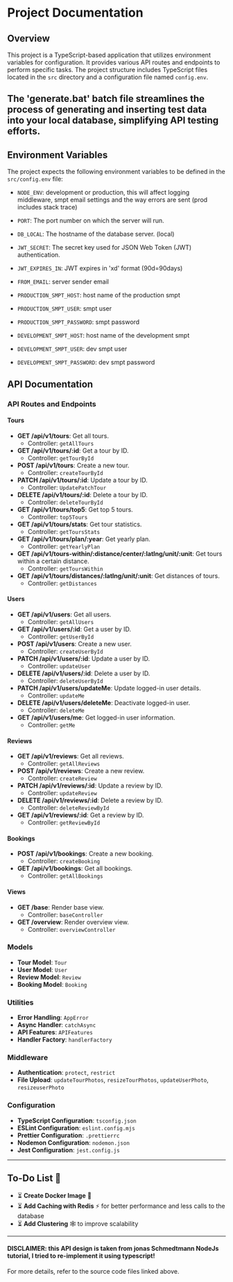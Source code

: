 # Project Documentation

## Overview
This project is a TypeScript-based application that utilizes environment variables for configuration. It provides various API routes and endpoints to perform specific tasks. The project structure includes TypeScript files located in the `src` directory and a configuration file named `config.env`.

## The 'generate.bat' batch file streamlines the process of generating and inserting test data into your local database, simplifying API testing efforts.

## Environment Variables
The project expects the following environment variables to be defined in the `src/config.env` file:

- `NODE_ENV`: development or production, this will affect logging middleware, smpt email settings and the way errors are sent (prod includes stack trace)
- `PORT`: The port number on which the server will run.
- `DB_LOCAL`: The hostname of the database server. (local)
- `JWT_SECRET`: The secret key used for JSON Web Token (JWT) authentication.
- `JWT_EXPIRES_IN`: JWT expires in 'xd' format (90d=90days)
- `FROM_EMAIL`: server sender email

- `PRODUCTION_SMPT_HOST`: host name of the production smpt
- `PRODUCTION_SMPT_USER`: smpt user
- `PRODUCTION_SMPT_PASSWORD`: smpt password

- `DEVELOPMENT_SMPT_HOST`: host name of the development smpt
- `DEVELOPMENT_SMPT_USER`: dev smpt user
- `DEVELOPMENT_SMPT_PASSWORD`: dev smpt password

## API Documentation


### API Routes and Endpoints

#### Tours
- **GET /api/v1/tours**: Get all tours.
  - Controller: `getAllTours`
- **GET /api/v1/tours/:id**: Get a tour by ID.
  - Controller: `getTourById`
- **POST /api/v1/tours**: Create a new tour.
  - Controller: `createTourById`
- **PATCH /api/v1/tours/:id**: Update a tour by ID.
  - Controller: `UpdatePatchTour`
- **DELETE /api/v1/tours/:id**: Delete a tour by ID.
  - Controller: `deleteTourById`
- **GET /api/v1/tours/top5**: Get top 5 tours.
  - Controller: `top5Tours`
- **GET /api/v1/tours/stats**: Get tour statistics.
  - Controller: `getToursStats`
- **GET /api/v1/tours/plan/:year**: Get yearly plan.
  - Controller: `getYearlyPlan`
- **GET /api/v1/tours-within/:distance/center/:latlng/unit/:unit**: Get tours within a certain distance.
  - Controller: `getToursWithin`
- **GET /api/v1/tours/distances/:latlng/unit/:unit**: Get distances of tours.
  - Controller: `getDistances`

#### Users
- **GET /api/v1/users**: Get all users.
  - Controller: `getAllUsers`
- **GET /api/v1/users/:id**: Get a user by ID.
  - Controller: `getUserById`
- **POST /api/v1/users**: Create a new user.
  - Controller: `createUserById`
- **PATCH /api/v1/users/:id**: Update a user by ID.
  - Controller: `updateUser`
- **DELETE /api/v1/users/:id**: Delete a user by ID.
  - Controller: `deleteUserById`
- **PATCH /api/v1/users/updateMe**: Update logged-in user details.
  - Controller: `updateMe`
- **DELETE /api/v1/users/deleteMe**: Deactivate logged-in user.
  - Controller: `deleteMe`
- **GET /api/v1/users/me**: Get logged-in user information.
  - Controller: `getMe`

#### Reviews
- **GET /api/v1/reviews**: Get all reviews.
  - Controller: `getAllReviews`
- **POST /api/v1/reviews**: Create a new review.
  - Controller: `createReview`
- **PATCH /api/v1/reviews/:id**: Update a review by ID.
  - Controller: `updateReview`
- **DELETE /api/v1/reviews/:id**: Delete a review by ID.
  - Controller: `deleteReviewById`
- **GET /api/v1/reviews/:id**: Get a review by ID.
  - Controller: `getReviewById`

#### Bookings
- **POST /api/v1/bookings**: Create a new booking.
  - Controller: `createBooking`
- **GET /api/v1/bookings**: Get all bookings.
  - Controller: `getAllBookings`

#### Views
- **GET /base**: Render base view.
  - Controller: `baseController`
- **GET /overview**: Render overview view.
  - Controller: `overviewController`

### Models
- **Tour Model**: `Tour`
- **User Model**: `User`
- **Review Model**: `Review`
- **Booking Model**: `Booking`

### Utilities
- **Error Handling**: `AppError`
- **Async Handler**: `catchAsync`
- **API Features**: `APIFeatures`
- **Handler Factory**: `handlerFactory`

### Middleware
- **Authentication**: `protect`, `restrict`
- **File Upload**: `updateTourPhotos`, `resizeTourPhotos`, `updateUserPhoto`, `resizeuserPhoto`

### Configuration
- **TypeScript Configuration**: `tsconfig.json`
- **ESLint Configuration**: `eslint.config.mjs`
- **Prettier Configuration**: `.prettierrc`
- **Nodemon Configuration**: `nodemon.json`
- **Jest Configuration**: `jest.config.js`

---
## To-Do List 🚢

* ⏳ **Create Docker Image** 🐳 
* ⏳ **Add Caching with Redis** ⚡️ for better performance and less calls to the database 
* ⏳ **Add Clustering** 🕸️ to improve scalability
---

#### DISCLAIMER: this API design is taken from jonas Schmedtmann NodeJs tutorial, I tried to re-implement it using typescript!
For more details, refer to the source code files linked above.
